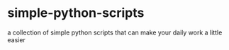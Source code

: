 # simple-python-scripts
a collection of simple python scripts that can make your daily work a little easier
